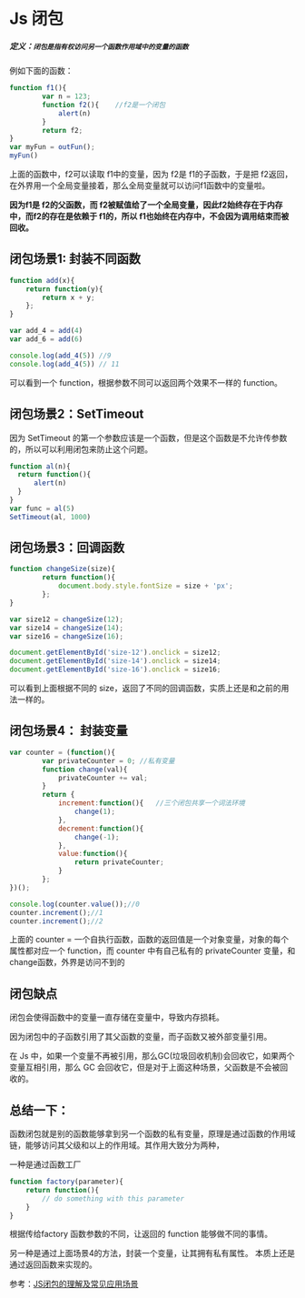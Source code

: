 # Js 闭包

##### 定义：`闭包是指有权访问另一个函数作用域中的变量的函数`

例如下面的函数：

```javascript
function f1(){
        var n = 123;
        function f2(){    //f2是一个闭包
            alert(n)
        }    
        return f2;
}
var myFun = outFun();
myFun()
```

上面的函数中，f2可以读取 f1中的变量，因为 f2是 f1的子函数，于是把 f2返回，在外界用一个全局变量接着，那么全局变量就可以访问f1函数中的变量啦。

**因为f1是 f2的父函数，而 f2被赋值给了一个全局变量，因此f2始终存在于内存中，而f2的存在是依赖于 f1的，所以 f1也始终在内存中，不会因为调用结束而被回收。**



##  闭包场景1: 封装不同函数

```javascript
function add(x){
    return function(y){
        return x + y;
    };
}

var add_4 = add(4)
var add_6 = add(6)

console.log(add_4(5)) //9
console.log(add_4(5)) // 11
```

可以看到一个 function，根据参数不同可以返回两个效果不一样的 function。



## 闭包场景2：SetTimeout

因为 SetTimeout 的第一个参数应该是一个函数，但是这个函数是不允许传参数的，所以可以利用闭包来防止这个问题。

```javascript
function al(n){
  return function(){
      alert(n)
  }
}
var func = al(5)
SetTimeout(al, 1000)
```



## 闭包场景3：回调函数

```javascript
function changeSize(size){
        return function(){
            document.body.style.fontSize = size + 'px';
        };
}

var size12 = changeSize(12);
var size14 = changeSize(14);
var size16 = changeSize(16);

document.getElementById('size-12').onclick = size12;
document.getElementById('size-14').onclick = size14;
document.getElementById('size-16').onclick = size16;
```

可以看到上面根据不同的 size，返回了不同的回调函数，实质上还是和之前的用法一样的。



## 闭包场景4： 封装变量

```javascript
var counter = (function(){
        var privateCounter = 0; //私有变量
        function change(val){
            privateCounter += val;
        }
        return {
            increment:function(){   //三个闭包共享一个词法环境
                change(1);
            },
            decrement:function(){
                change(-1);
            },
            value:function(){
                return privateCounter;
            }
        };
})();

console.log(counter.value());//0
counter.increment();//1
counter.increment();//2
```

上面的 counter = 一个自执行函数，函数的返回值是一个对象变量，对象的每个属性都对应一个 function，而 counter 中有自己私有的 privateCounter 变量，和change函数，外界是访问不到的



## 闭包缺点

闭包会使得函数中的变量一直存储在变量中，导致内存损耗。

因为闭包中的子函数引用了其父函数的变量，而子函数又被外部变量引用。

在 Js 中，如果一个变量不再被引用，那么GC(垃圾回收机制)会回收它，如果两个变量互相引用，那么 GC 会回收它，但是对于上面这种场景，父函数是不会被回收的。



## 总结一下：

函数闭包就是别的函数能够拿到另一个函数的私有变量，原理是通过函数的作用域链，能够访问其父级和以上的作用域。其作用大致分为两种，

一种是通过函数工厂

```javascript
function factory(parameter){
  	return function(){
        // do something with this parameter
    }
}
```

根据传给factory 函数参数的不同，让返回的 function 能够做不同的事情。



另一种是通过上面场景4的方法，封装一个变量，让其拥有私有属性。 本质上还是通过返回函数来实现的。





参考：[JS闭包的理解及常见应用场景](https://www.cnblogs.com/Renyi-Fan/p/11590231.html)